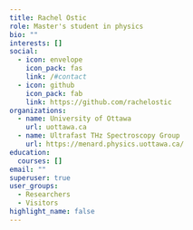 ```yaml
---
title: Rachel Ostic
role: Master's student in physics
bio: ""
interests: []
social:
  - icon: envelope
    icon_pack: fas
    link: /#contact
  - icon: github
    icon_pack: fab
    link: https://github.com/rachelostic
organizations:
  - name: University of Ottawa
    url: uottawa.ca
  - name: Ultrafast THz Spectroscopy Group
    url: https://menard.physics.uottawa.ca/
education:
  courses: []
email: ""
superuser: true
user_groups:
  - Researchers
  - Visitors
highlight_name: false
---
```

